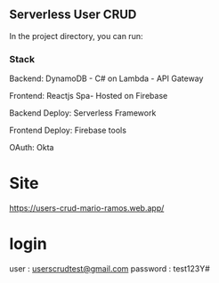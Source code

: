 ## Serverless User CRUD

In the project directory, you can run:

### Stack

Backend: DynamoDB - C# on Lambda - API Gateway

Frontend: Reactjs Spa- Hosted on Firebase

Backend Deploy: Serverless Framework

Frontend Deploy: Firebase tools

OAuth: Okta

# Site 

https://users-crud-mario-ramos.web.app/

# login

user : userscrudtest@gmail.com
password : test123Y#
